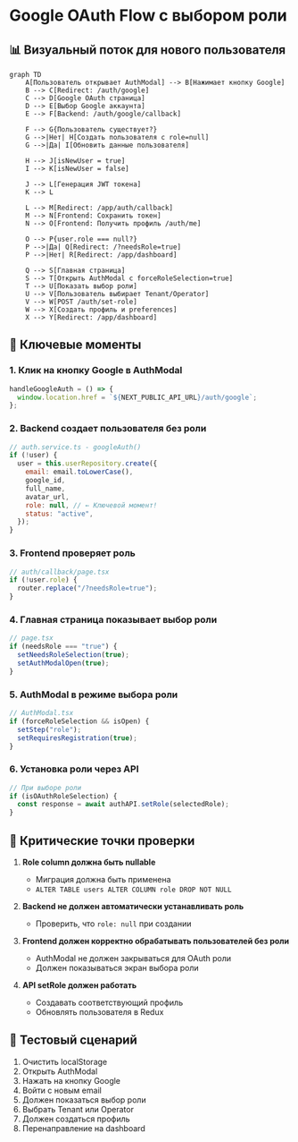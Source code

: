 # Google OAuth Flow с выбором роли

## 📊 Визуальный поток для нового пользователя

```mermaid
graph TD
    A[Пользователь открывает AuthModal] --> B[Нажимает кнопку Google]
    B --> C[Redirect: /auth/google]
    C --> D[Google OAuth страница]
    D --> E[Выбор Google аккаунта]
    E --> F[Backend: /auth/google/callback]

    F --> G{Пользователь существует?}
    G -->|Нет| H[Создать пользователя с role=null]
    G -->|Да| I[Обновить данные пользователя]

    H --> J[isNewUser = true]
    I --> K[isNewUser = false]

    J --> L[Генерация JWT токена]
    K --> L

    L --> M[Redirect: /app/auth/callback]
    M --> N[Frontend: Сохранить токен]
    N --> O[Frontend: Получить профиль /auth/me]

    O --> P{user.role === null?}
    P -->|Да| Q[Redirect: /?needsRole=true]
    P -->|Нет| R[Redirect: /app/dashboard]

    Q --> S[Главная страница]
    S --> T[Открыть AuthModal с forceRoleSelection=true]
    T --> U[Показать выбор роли]
    U --> V[Пользователь выбирает Tenant/Operator]
    V --> W[POST /auth/set-role]
    W --> X[Создать профиль и preferences]
    X --> Y[Redirect: /app/dashboard]
```

## 🔑 Ключевые моменты

### 1. **Клик на кнопку Google в AuthModal**

```javascript
handleGoogleAuth = () => {
  window.location.href = `${NEXT_PUBLIC_API_URL}/auth/google`;
};
```

### 2. **Backend создает пользователя без роли**

```javascript
// auth.service.ts - googleAuth()
if (!user) {
  user = this.userRepository.create({
    email: email.toLowerCase(),
    google_id,
    full_name,
    avatar_url,
    role: null, // ← Ключевой момент!
    status: "active",
  });
}
```

### 3. **Frontend проверяет роль**

```javascript
// auth/callback/page.tsx
if (!user.role) {
  router.replace("/?needsRole=true");
}
```

### 4. **Главная страница показывает выбор роли**

```javascript
// page.tsx
if (needsRole === "true") {
  setNeedsRoleSelection(true);
  setAuthModalOpen(true);
}
```

### 5. **AuthModal в режиме выбора роли**

```javascript
// AuthModal.tsx
if (forceRoleSelection && isOpen) {
  setStep("role");
  setRequiresRegistration(true);
}
```

### 6. **Установка роли через API**

```javascript
// При выборе роли
if (isOAuthRoleSelection) {
  const response = await authAPI.setRole(selectedRole);
}
```

## 🚨 Критические точки проверки

1. **Role column должна быть nullable**

   - Миграция должна быть применена
   - `ALTER TABLE users ALTER COLUMN role DROP NOT NULL`

2. **Backend не должен автоматически устанавливать роль**

   - Проверить, что `role: null` при создании

3. **Frontend должен корректно обрабатывать пользователей без роли**

   - AuthModal не должен закрываться для OAuth роли
   - Должен показываться экран выбора роли

4. **API setRole должен работать**
   - Создавать соответствующий профиль
   - Обновлять пользователя в Redux

## 🧪 Тестовый сценарий

1. Очистить localStorage
2. Открыть AuthModal
3. Нажать на кнопку Google
4. Войти с новым email
5. Должен показаться выбор роли
6. Выбрать Tenant или Operator
7. Должен создаться профиль
8. Перенаправление на dashboard
